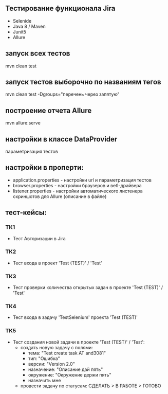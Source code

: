 ## Тестирование функционала Jira
* Selenide
* Java 8 / Maven
* Junit5
* Allure

## запуск всех тестов
mvn clean test

## запуск тестов выборочно по названиям тегов
mvn clean test -Dgroups="перечень через запятую"

## построение отчета Allure
mvn allure:serve

## настройки в классе DataProvider
параметризация тестов

## настройки в проперти:
* application.properties - настройки url и параметризация тестов
* browser.properties - настройки браузеров и веб-драйвера
* listener.properties - настройки автоматического листенера скриншотов для Allure (описание в файле)

## тест-кейсы:
### ТК1
* Тест Авторизации в Jira
### ТК2
* Тест входа в проект 'Test (TEST)' / 'Test'
### ТК3
* Тест проверки количества открытых задач в проекте 'Test (TEST)' / 'Test'
### ТК4
* Тест входа в задачу 'TestSelenium' проекта 'Test (TEST)' 
### ТК5
* Тест создания новой задачи в проекте 'Test (TEST)' / 'Test':
  * создать новую задачу с полями:
    * тема: "Test create task AT and3081"
    * тип: "Ошибка"
    * версии: "Version 2.0"
    * назначение: "Описание дай пять"
    * окружение: "Окружение держи пять"
    * назначить мне
  * провести задачу по статусам: СДЕЛАТЬ > В РАБОТЕ > ГОТОВО

